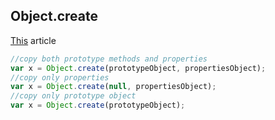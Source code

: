 ## Object.create

[This](https://hackernoon.com/object-create-in-javascript-fa8674df6ed2) article

```javascript
//copy both prototype methods and properties
var x = Object.create(prototypeObject, propertiesObject);
//copy only properties 
var x = Object.create(null, propertiesObject);
//copy only prototype object
var x = Object.create(prototypeObject);
```


